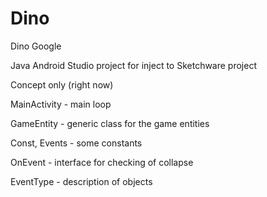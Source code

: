 # Dino
Dino Google

Java Android Studio project for inject to Sketchware project

Concept only (right now)


MainActivity - main loop

GameEntity - generic class for the game entities

Const, Events - some constants

OnEvent - interface for checking of collapse

EventType - description of objects
